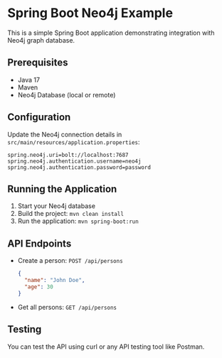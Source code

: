 # Spring Boot Neo4j Example

This is a simple Spring Boot application demonstrating integration with Neo4j graph database.

## Prerequisites

- Java 17
- Maven
- Neo4j Database (local or remote)

## Configuration

Update the Neo4j connection details in `src/main/resources/application.properties`:

```properties
spring.neo4j.uri=bolt://localhost:7687
spring.neo4j.authentication.username=neo4j
spring.neo4j.authentication.password=password
```

## Running the Application

1. Start your Neo4j database
2. Build the project: `mvn clean install`
3. Run the application: `mvn spring-boot:run`

## API Endpoints

- Create a person: `POST /api/persons`
  ```json
  {
    "name": "John Doe",
    "age": 30
  }
  ```
- Get all persons: `GET /api/persons`

## Testing

You can test the API using curl or any API testing tool like Postman.
